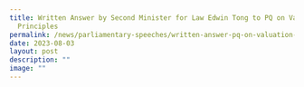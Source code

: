 ```yaml
---
title: Written Answer by Second Minister for Law Edwin Tong to PQ on Valuation
  Principles
permalink: /news/parliamentary-speeches/written-answer-pq-on-valuation-principles-for-sla-managed-properties/
date: 2023-08-03
layout: post
description: ""
image: ""
---
```

